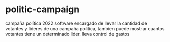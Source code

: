 # politic-campaign
campaña política 2022
software encargado de llevar la cantidad de votantes y lideres de una campaña politica, tambien puede mostrar cuantos votantes
tiene un determinado lider. lleva control de gastos
